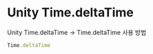 
# Unity Time.deltaTime

Unity Time.deltaTime
-> Time.deltaTime 사용 방법
>
```javascript
Time.deltaTime
```